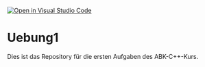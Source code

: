 [![Open in Visual Studio Code](https://classroom.github.com/assets/open-in-vscode-f059dc9a6f8d3a56e377f745f24479a46679e63a5d9fe6f495e02850cd0d8118.svg)](https://classroom.github.com/online_ide?assignment_repo_id=6030794&assignment_repo_type=AssignmentRepo)
# Uebung1

Dies ist das Repository für die ersten Aufgaben des ABK-C++-Kurs.
